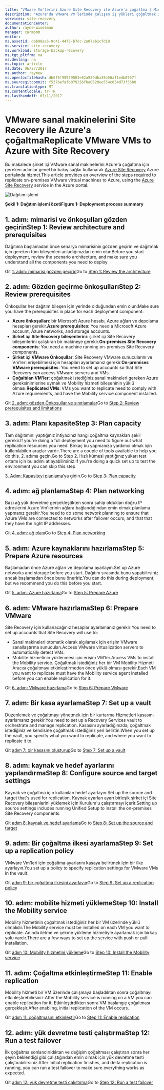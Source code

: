 ```yaml
---
title: "VMware Vm'lerini Azure Site Recovery ile Azure'a çoğaltma | Microsoft Docs"
description: "Azure'da VMware Vm'lerinde çalışan iş yükleri çoğaltmak için adımlara genel bir bakış sağlar."
services: site-recovery
documentationcenter: 
author: rayne-wiselman
manager: carmonm
editor: 
ms.assetid: dab98aa5-9c41-4475-b7dc-2e07ab1cfd18
ms.service: site-recovery
ms.workload: storage-backup-recovery
ms.tgt_pltfrm: na
ms.devlang: na
ms.topic: article
ms.date: 06/27/2017
ms.author: raynew
ms.openlocfilehash: db6f5f95929503e82a529dba26b56af1edb0767f
ms.sourcegitcommit: f537befafb079256fba0529ee554c034d73f36b0
ms.translationtype: MT
ms.contentlocale: tr-TR
ms.lasthandoff: 07/11/2017
---
```

# <a name="replicate-vmware-vms-to-azure-with-site-recovery"></a><span data-ttu-id="13bd4-103">VMware sanal makinelerini Site Recovery ile Azure'a çoğaltma</span><span class="sxs-lookup"><span data-stu-id="13bd4-103">Replicate VMware VMs to Azure with Site Recovery</span></span>

<span data-ttu-id="13bd4-104">Bu makalede şirket içi VMware sanal makinelerini Azure'a çoğaltma için gereken adımlar genel bir bakış sağlar kullanarak [Azure Site Recovery](site-recovery-overview.md) Azure portalında hizmet.</span><span class="sxs-lookup"><span data-stu-id="13bd4-104">This article provides an overview of the steps required to replicate on-premises VMware virtual machines to Azure, using the [Azure Site Recovery](site-recovery-overview.md) service in the Azure portal.</span></span>


![Dağıtım işlemi](./media/vmware-walkthrough-overview/vmware-to-azure-process.png)

<span data-ttu-id="13bd4-106">**Şekil 1: Dağıtım işlemi özeti**</span><span class="sxs-lookup"><span data-stu-id="13bd4-106">**Figure 1: Deployment process summary**</span></span>

## <a name="step-1-review-architecture-and-prerequisites"></a><span data-ttu-id="13bd4-107">1. adım: mimarisi ve önkoşulları gözden geçirin</span><span class="sxs-lookup"><span data-stu-id="13bd4-107">Step 1: Review architecture and prerequisites</span></span>

<span data-ttu-id="13bd4-108">Dağıtıma başlamadan önce senaryo mimarisinin gözden geçirin ve dağıtmak için gereken tüm bileşenleri anladığınızdan emin olun</span><span class="sxs-lookup"><span data-stu-id="13bd4-108">Before you start deployment, review the scenario architecture, and make sure you understand all the components you need to deploy</span></span>

<span data-ttu-id="13bd4-109">Git [1. adım: mimarisi gözden geçirin](vmware-walkthrough-architecture.md)</span><span class="sxs-lookup"><span data-stu-id="13bd4-109">Go to [Step 1: Review the architecture](vmware-walkthrough-architecture.md)</span></span>


## <a name="step-2-review-prerequisites"></a><span data-ttu-id="13bd4-110">2. adım: Gözden geçirme önkoşulları</span><span class="sxs-lookup"><span data-stu-id="13bd4-110">Step 2: Review prerequisites</span></span>

<span data-ttu-id="13bd4-111">Önkoşullar her dağıtım bileşen için yerinde olduğundan emin olun:</span><span class="sxs-lookup"><span data-stu-id="13bd4-111">Make sure you have the prerequisites in place for each deployment component:</span></span>

- <span data-ttu-id="13bd4-112">**Azure önkoşulları**: bir Microsoft Azure hesabı, Azure ağları ve depolama hesapları gerekir.</span><span class="sxs-lookup"><span data-stu-id="13bd4-112">**Azure prerequisites**: You need a Microsoft Azure account, Azure networks, and storage accounts.</span></span>
- <span data-ttu-id="13bd4-113">**Şirket içi Site Recovery bileşenlerini**: şirket içi Site Recovery bileşenlerini çalıştıran bir makineye gerekir.</span><span class="sxs-lookup"><span data-stu-id="13bd4-113">**On-premises Site Recovery components**: You need a machine running on-premises Site Recovery components.</span></span>
- <span data-ttu-id="13bd4-114">**Şirket içi VMware Önkoşullar**: Site Recovery VMware sunucularını ve Vm'leri erişebilmesi için hesapları ayarlamanız gerekir.</span><span class="sxs-lookup"><span data-stu-id="13bd4-114">**On-premises VMware prerequisites**: You need to set up accounts so that Site Recovery can access VMware servers and VMs.</span></span>
- <span data-ttu-id="13bd4-115">**Çoğaltılan VM'ler**: çoğaltmak istediğiniz sanal makineleri gereken Azure gereksinimlerine uymak ve Mobility hizmeti bileşeninin yüklü olması.</span><span class="sxs-lookup"><span data-stu-id="13bd4-115">**Replicated VMs**: VMs you want to replicate need to comply with Azure requirements, and have the Mobility service component installed.</span></span>

<span data-ttu-id="13bd4-116">Git [2. adım: gözden Önkoşullar ve sınırlamalar](vmware-walkthrough-prerequisites.md)</span><span class="sxs-lookup"><span data-stu-id="13bd4-116">Go to [Step 2: Review prerequisites and limitations](vmware-walkthrough-prerequisites.md)</span></span>

## <a name="step-3-plan-capacity"></a><span data-ttu-id="13bd4-117">3. adım: Planı kapasite</span><span class="sxs-lookup"><span data-stu-id="13bd4-117">Step 3: Plan capacity</span></span>

<span data-ttu-id="13bd4-118">Tam dağıtımını yaptığınız ihtiyacınız hangi çoğaltma kaynakları şekil gerekir.</span><span class="sxs-lookup"><span data-stu-id="13bd4-118">If you're doing a full deployment you need to figure out what replication resources you need.</span></span> <span data-ttu-id="13bd4-119">Birkaç bu yapmanıza yardımcı olmak için kullanılabilen araçlar vardır.</span><span class="sxs-lookup"><span data-stu-id="13bd4-119">There are a couple of tools available to help you do this.</span></span> <span data-ttu-id="13bd4-120">2. adıma geçin.</span><span class="sxs-lookup"><span data-stu-id="13bd4-120">Go to Step 2.</span></span> <span data-ttu-id="13bd4-121">Hızlı kümesi yaptığınız yukarı test ortamı için bu adımı atlayabilirsiniz.</span><span class="sxs-lookup"><span data-stu-id="13bd4-121">If you're doing a quick set up to test the environment you can skip this step.</span></span>

<span data-ttu-id="13bd4-122">[3. Adım: Kapasiteyi planlama](vmware-walkthrough-capacity.md)’ya gidin.</span><span class="sxs-lookup"><span data-stu-id="13bd4-122">Go to [Step 3: Plan capacity](vmware-walkthrough-capacity.md)</span></span>

## <a name="step-4-plan-networking"></a><span data-ttu-id="13bd4-123">4. adım: ağ planlama</span><span class="sxs-lookup"><span data-stu-id="13bd4-123">Step 4: Plan networking</span></span>

<span data-ttu-id="13bd4-124">Bazı ağ yük devretme gerçekleştikten sonra sahip oldukları doğru IP adreslerini Azure Vm'lerinin ağlara bağlandığından emin olmak planlama yapmanız gerekir.</span><span class="sxs-lookup"><span data-stu-id="13bd4-124">You need to do some network planning to ensure that Azure VMs are connected to networks after failover occurs, and  that that they have the right IP addresses.</span></span>

<span data-ttu-id="13bd4-125">Git [4. adım: ağ planı](vmware-walkthrough-network.md)</span><span class="sxs-lookup"><span data-stu-id="13bd4-125">Go to [Step 4: Plan networking](vmware-walkthrough-network.md)</span></span>

##  <a name="step-5-prepare-azure-resources"></a><span data-ttu-id="13bd4-126">5. adım: Azure kaynaklarını hazırlama</span><span class="sxs-lookup"><span data-stu-id="13bd4-126">Step 5: Prepare Azure resources</span></span>

<span data-ttu-id="13bd4-127">Başlamadan önce Azure ağları ve depolama ayarlayın.</span><span class="sxs-lookup"><span data-stu-id="13bd4-127">Set up Azure networks and storage before you start.</span></span> <span data-ttu-id="13bd4-128">Dağıtım sırasında bunu yapabilirsiniz ancak başlamadan önce bunu öneririz.</span><span class="sxs-lookup"><span data-stu-id="13bd4-128">You can do this during deployment, but we recommend you do this before you start.</span></span>

<span data-ttu-id="13bd4-129">Git [5. adım: Azure hazırlama](vmware-walkthrough-prepare-azure.md)</span><span class="sxs-lookup"><span data-stu-id="13bd4-129">Go to [Step 5: Prepare Azure](vmware-walkthrough-prepare-azure.md)</span></span>


## <a name="step-6-prepare-vmware"></a><span data-ttu-id="13bd4-130">6. adım: VMware hazırlama</span><span class="sxs-lookup"><span data-stu-id="13bd4-130">Step 6: Prepare VMware</span></span>

<span data-ttu-id="13bd4-131">Site Recovery için kullanacağınız hesaplar ayarlamanız gerekir:</span><span class="sxs-lookup"><span data-stu-id="13bd4-131">You need to set up accounts that Site Recovery will use to:</span></span>

- <span data-ttu-id="13bd4-132">Sanal makineleri otomatik olarak algılamak için erişim VMware sanallaştırma sunucuları.</span><span class="sxs-lookup"><span data-stu-id="13bd4-132">Access VMware virtualization servers to automatically detect VMs.</span></span>
- <span data-ttu-id="13bd4-133">Mobilite hizmetinin yüklenmesi için erişim VM'ler.</span><span class="sxs-lookup"><span data-stu-id="13bd4-133">Access VMs to install the Mobility service.</span></span> <span data-ttu-id="13bd4-134">Çoğaltmak istediğiniz her bir VM Mobility Hizmeti Aracısı çoğaltmayı etkinleştirmeden önce yüklü olması gerekir.</span><span class="sxs-lookup"><span data-stu-id="13bd4-134">Each VM you want to replicate must have the Mobility service agent installed before you can enable replication for it.</span></span>

<span data-ttu-id="13bd4-135">Git [6. adım: VMware hazırlama](vmware-walkthrough-prepare-vmware.md)</span><span class="sxs-lookup"><span data-stu-id="13bd4-135">Go to [Step 6: Prepare VMware](vmware-walkthrough-prepare-vmware.md)</span></span>

## <a name="step-7-set-up-a-vault"></a><span data-ttu-id="13bd4-136">7. adım: Bir kasa ayarlama</span><span class="sxs-lookup"><span data-stu-id="13bd4-136">Step 7: Set up a vault</span></span>

<span data-ttu-id="13bd4-137">Düzenlemek ve çoğaltmayı yönetmek için bir kurtarma Hizmetleri kasasını ayarlamanız gerekir.</span><span class="sxs-lookup"><span data-stu-id="13bd4-137">You need to set up a Recovery Services vault to orchestrate and manage replication.</span></span> <span data-ttu-id="13bd4-138">Kasasını ayarladığınızda, çoğaltmak istediğiniz ve kendisine çoğaltmak istediğiniz yeri belirtin.</span><span class="sxs-lookup"><span data-stu-id="13bd4-138">When you set up the vault, you specify what you want to replicate, and where you want to replicate it to.</span></span>

<span data-ttu-id="13bd4-139">Git [adım 7: bir kasasını oluşturup](vmware-walkthrough-create-vault.md)</span><span class="sxs-lookup"><span data-stu-id="13bd4-139">Go to [Step 7: Set up a vault](vmware-walkthrough-create-vault.md)</span></span>

## <a name="step-8-configure-source-and-target-settings"></a><span data-ttu-id="13bd4-140">8. adım: kaynak ve hedef ayarlarını yapılandırma</span><span class="sxs-lookup"><span data-stu-id="13bd4-140">Step 8: Configure source and target settings</span></span>

<span data-ttu-id="13bd4-141">Kaynak ve çoğaltma için kullanılan hedef ayarlayın.</span><span class="sxs-lookup"><span data-stu-id="13bd4-141">Set up the source and target that's used for replication.</span></span> <span data-ttu-id="13bd4-142">Kaynak ayarları ayarı birleşik şirket içi Site Recovery bileşenlerini yüklemek için Kurulum'u çalıştırmayı içerir.</span><span class="sxs-lookup"><span data-stu-id="13bd4-142">Setting up source settings includes running Unified Setup to install the on-premises Site Recovery components.</span></span>

<span data-ttu-id="13bd4-143">Git [adım 8: kaynak ve hedef ayarlama](vmware-walkthrough-source-target.md)</span><span class="sxs-lookup"><span data-stu-id="13bd4-143">Go to [Step 8: Set up the source and target](vmware-walkthrough-source-target.md)</span></span>

## <a name="step-9-set-up-a-replication-policy"></a><span data-ttu-id="13bd4-144">9. adım: Bir çoğaltma ilkesi ayarlama</span><span class="sxs-lookup"><span data-stu-id="13bd4-144">Step 9: Set up a replication policy</span></span>

<span data-ttu-id="13bd4-145">VMware Vm'leri için çoğaltma ayarlarını kasaya belirtmek için bir ilke ayarlayın.</span><span class="sxs-lookup"><span data-stu-id="13bd4-145">You set up a policy to specify replication settings for VMware VMs in the vault.</span></span>

<span data-ttu-id="13bd4-146">Git [adım 9: bir çoğaltma ilkesini ayarlayın](vmware-walkthrough-replication.md)</span><span class="sxs-lookup"><span data-stu-id="13bd4-146">Go to [Step 9: Set up a replication policy](vmware-walkthrough-replication.md)</span></span>

## <a name="step-10-install-the-mobility-service"></a><span data-ttu-id="13bd4-147">10. adım: mobilite hizmeti yükleme</span><span class="sxs-lookup"><span data-stu-id="13bd4-147">Step 10: Install the Mobility service</span></span>

<span data-ttu-id="13bd4-148">Mobility hizmetinin çoğaltmak istediğiniz her bir VM üzerinde yüklü olmalıdır.</span><span class="sxs-lookup"><span data-stu-id="13bd4-148">The Mobility service must be installed on each VM you want to replicate.</span></span> <span data-ttu-id="13bd4-149">Anında iletme ve çekme yükleme hizmetiyle ayarlamak için birkaç yolu vardır.</span><span class="sxs-lookup"><span data-stu-id="13bd4-149">There are a few ways to set up the service with push or pull installation.</span></span>

<span data-ttu-id="13bd4-150">Git [adım 10: Mobility hizmetini yükleme](vmware-walkthrough-install-mobility.md)</span><span class="sxs-lookup"><span data-stu-id="13bd4-150">Go to [Step 10: Install the Mobility service](vmware-walkthrough-install-mobility.md)</span></span>

## <a name="step-11-enable-replication"></a><span data-ttu-id="13bd4-151">11. adım: Çoğaltma etkinleştirme</span><span class="sxs-lookup"><span data-stu-id="13bd4-151">Step 11: Enable replication</span></span>

<span data-ttu-id="13bd4-152">Mobility hizmeti bir VM üzerinde çalışmaya başladıktan sonra çoğaltmayı etkinleştirebilirsiniz.</span><span class="sxs-lookup"><span data-stu-id="13bd4-152">After the Mobility service is running on a VM you can enable replication for it.</span></span> <span data-ttu-id="13bd4-153">Etkinleştirdikten sonra VM başlangıç çoğaltması gerçekleşir.</span><span class="sxs-lookup"><span data-stu-id="13bd4-153">After enabling, initial replication of the VM occurs.</span></span>

<span data-ttu-id="13bd4-154">Git [adım 11: çoğaltmasını etkinleştir](vmware-walkthrough-enable-replication.md)</span><span class="sxs-lookup"><span data-stu-id="13bd4-154">Go to [Step 11: Enable replication](vmware-walkthrough-enable-replication.md)</span></span>

## <a name="step-12-run-a-test-failover"></a><span data-ttu-id="13bd4-155">12. adım: yük devretme testi çalıştırma</span><span class="sxs-lookup"><span data-stu-id="13bd4-155">Step 12: Run a test failover</span></span>

<span data-ttu-id="13bd4-156">İlk çoğaltma sonlandırıldıktan ve değişim çoğaltması çalıştıran sonra her şeyin beklendiği gibi çalıştığından emin olmak için yük devretme testi çalıştırabilirsiniz.</span><span class="sxs-lookup"><span data-stu-id="13bd4-156">After initial replication finishes, and delta replication is running, you can run a test failover to make sure everything works as expected.</span></span>

<span data-ttu-id="13bd4-157">Git [adım 12: yük devretme testi çalıştırma](vmware-walkthrough-test-failover.md)</span><span class="sxs-lookup"><span data-stu-id="13bd4-157">Go to [Step 12: Run a test failover](vmware-walkthrough-test-failover.md)</span></span>
